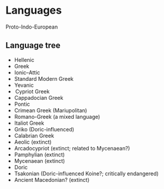 # Languages

Proto-Indo-European


## Language tree

- Hellenic
- Greek
- Ionic–Attic
- Standard Modern Greek
- Yevanic
-  Cypriot Greek
- Cappadocian Greek
- Pontic
- Crimean Greek (Mariupolitan)
- Romano-Greek (a mixed language)
- Italiot Greek
- Griko (Doric-influenced)
- Calabrian Greek
- Aeolic (extinct)
- Arcadocypriot (extinct; related to Mycenaean?)
- Pamphylian (extinct)
- Mycenaean (extinct)
- Doric
- Tsakonian (Doric-influenced Koine?; critically endangered)
- Ancient Macedonian? (extinct)
